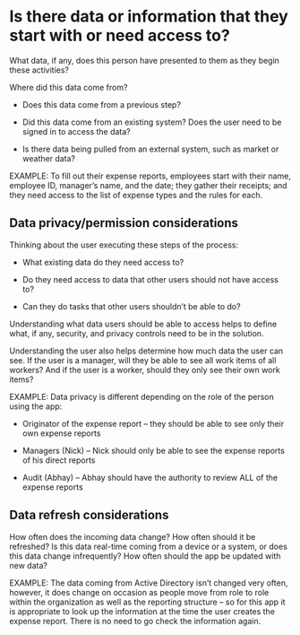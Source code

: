 Is there data or information that they start with or need access to?
====================================================================

What data, if any, does this person have presented to them as they begin these
activities?

Where did this data come from?

-   Does this data come from a previous step?

-   Did this data come from an existing system? Does the user need to be signed
    in to access the data?

-   Is there data being pulled from an external system, such as market or
    weather data?

EXAMPLE: To fill out their expense reports, employees start with their name,
employee ID, manager’s name, and the date; they gather their receipts; and they
need access to the list of expense types and the rules for each.

Data privacy/permission considerations
--------------------------------------

Thinking about the user executing these steps of the process:

-   What existing data do they need access to?

-   Do they need access to data that other users should not have access to?

-   Can they do tasks that other users shouldn’t be able to do?

Understanding what data users should be able to access helps to define what, if
any, security, and privacy controls need to be in the solution.

Understanding the user also helps determine how much data the user can see. If
the user is a manager, will they be able to see all work items of all workers?
And if the user is a worker, should they only see their own work items?

EXAMPLE: Data privacy is different depending on the role of the person using the
app:

-   Originator of the expense report – they should be able to see only their own
    expense reports

-   Managers (Nick) – Nick should only be able to see the expense reports of his
    direct reports

-   Audit (Abhay) – Abhay should have the authority to review ALL of the expense
    reports

Data refresh considerations
---------------------------

How often does the incoming data change? How often should it be refreshed? Is
this data real-time coming from a device or a system, or does this data change
infrequently? How often should the app be updated with new data?

EXAMPLE: The data coming from Active Directory isn’t changed very often,
however, it does change on occasion as people move from role to role within the
organization as well as the reporting structure – so for this app it is
appropriate to look up the information at the time the user creates the expense
report. There is no need to go check the information again.
